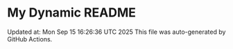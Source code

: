 # My Dynamic README
Updated at: Mon Sep 15 16:26:36 UTC 2025
This file was auto-generated by GitHub Actions.
